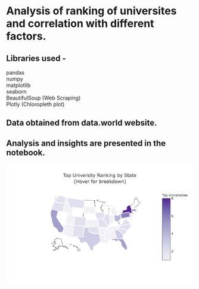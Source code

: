 # Analysis of ranking of universites and correlation with different factors.
## Libraries used -
pandas\
numpy\
matplotlib\
seaborn\
BeautifulSoup (Web Scraping)\
Plotly (Chloropleth plot)
## Data obtained from data.world website.
## Analysis and insights are presented in the notebook.

![state_map](https://github.com/abhishekshende/universities_us/blob/master/newplot.png)
